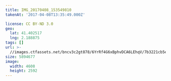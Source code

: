 ```yaml
---
title: IMG_20170408_153549810
takenAt: '2017-04-08T13:35:49.000Z'

license: CC BY-ND 3.0
geo:
  lat: 41.402517
  lng: 2.188875
tags: []
url: >-
  //images.ctfassets.net/bncv3c2gt878/6YrRf4G6xBphvDCA6LEhqV/7b3221cb5e37419ea164ba3a888c53ac/img_20170408_153549810_33293619503_o
size: 5894677
image:
  width: 4608
  height: 2592
---
```

